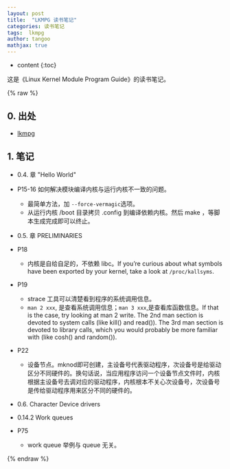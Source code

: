 ```yaml
---
layout: post
title:  "LKMPG 读书笔记"
categories: 读书笔记
tags:  lkmpg
author: tangoo
mathjax: true
---
```



* content
{:toc}

这是《Linux Kernel Module Program Guide》的读书笔记。





{% raw %}

## 0. 出处

* [lkmpg](https://sysprog21.github.io/lkmpg/)

## 1. 笔记

* 0.4. 章 "Hello World"

* P15-16 如何解决模块编译内核与运行内核不一致的问题。
  * 最简单方法，加 `--force-vermagic`选项。
  * 从运行内核 /boot 目录拷贝 .config 到编译依赖内核。然后 make ，等脚本生成完成即可以终止。

* 0.5. 章 PRELIMINARIES
  
* P18
  * 内核是自给自足的，不依赖 libc。If you’re curious about what symbols have been exported by your kernel, take a look at `/proc/kallsyms`.

* P19 
  * strace 工具可以清楚看到程序的系统调用信息。
  * `man 2 xxx`, 是查看系统调用信息；`man 3 xxx`,是查看库函数信息。If that is the case, try looking at man 2 write. The 2nd man section is devoted to system calls (like kill() and read()). The 3rd man section is devoted to library calls, which you would probably be more familiar with (like cosh() and random()).

* P22
  * 设备节点。mknod即可创建，主设备号代表驱动程序，次设备号是给驱动区分不同硬件的。换句话说，当应用程序访问一个设备节点文件时，内核根据主设备号去调对应的驱动程序，内核根本不关心次设备号，次设备号是传给驱动程序用来区分不同的硬件的。

* 0.6. Character Device drivers

* 0.14.2 Work queues

* P75 
  * work queue 举例与 queue 无关。

{% endraw %}
